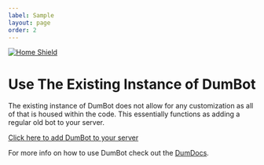 ```yaml
---
label: Sample
layout: page
order: 2
---
```


<a name="readme-top"></a>

[![Home Shield](https://img.shields.io/badge/%E2%86%90_Home-345289?&style=for-the-badge)](../../../README.md)

# Use The Existing Instance of DumBot

The existing instance of DumBot does not allow for any customization as all of that is housed within the code. This essentially functions as adding a regular old bot to your server.

[Click here to add DumBot to your server](https://discord.com/api/oauth2/authorize?client_id=1073372255272317041&permissions=3197952&scope=applications.commands%20bot)

For more info on how to use DumBot check out the [DumDocs](./Usage.md).
